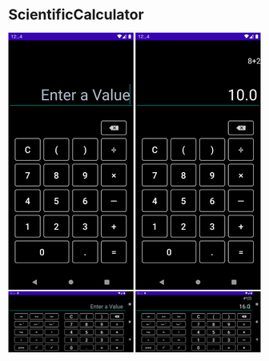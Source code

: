 # ScientificCalculator

<img src='./1.png' width="250" />
<img src='./2.png' width="250" />
<img src='./3.png' width="250" />
<img src='./4.png' width="250" />